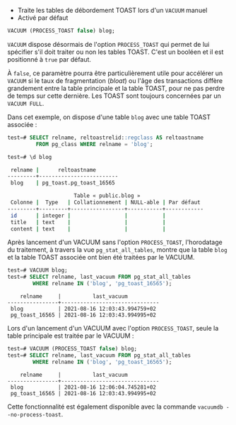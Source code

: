 <!--
Les commits sur ce sujet sont :

* https://commitfest.postgresql.org/32/2961/
* https://git.postgresql.org/gitweb/?p=postgresql.git;a=commit;h=7cb3048f38e26b39dd5fd412ed8a4981b6809b35

Discussion

* https://gitlab.dalibo.info/formation/workshops/-/issues/112

-->

<div class="slide-content">

  * Traite les tables de débordement TOAST lors d'un `VACUUM` manuel
  * Activé par défaut

  ```sql
  VACUUM (PROCESS_TOAST false) blog;
  ```

</div>

<div class="notes">

`VACUUM` dispose désormais de l'option `PROCESS_TOAST` qui permet de lui spécifier
s'il doit traiter ou non les tables TOAST. C'est un booléen et il est positionné
à `true` par défaut.

À `false`, ce paramètre pourra être particulièrement utile pour accélérer un `VACUUM` si le taux de fragmentation
(_bloat_) ou l'âge des transactions diffère grandement entre la table principale
et la table TOAST, pour ne pas perdre de temps sur cette dernière.
Les TOAST sont toujours concernées par un `VACUUM FULL`. <!-- erreur si PROCESS_TOAST à false  -->

Dans cet exemple, on dispose d'une table `blog` avec une table TOAST associée :

```sql
test=# SELECT relname, reltoastrelid::regclass AS reltoastname
         FROM pg_class WHERE relname = 'blog';

test=# \d blog
```
```sh
 relname |      reltoastname       
---------+-------------------------
 blog    | pg_toast.pg_toast_16565

                     Table « public.blog »
 Colonne |  Type   | Collationnement | NULL-able | Par défaut 
---------+---------+-----------------+-----------+------------
 id      | integer |                 |           |            
 title   | text    |                 |           |            
 content | text    |                 |           |            
```

Après lancement d'un VACUUM sans l'option `PROCESS_TOAST`, l'horodatage
du traitement, à travers la vue `pg_stat_all_tables`,
montre que la table `blog` et la table TOAST associée ont bien été traitées par le VACUUM.

```sql
test=# VACUUM blog;
test=# SELECT relname, last_vacuum FROM pg_stat_all_tables
        WHERE relname IN ('blog', 'pg_toast_16565');
```
```console
    relname     |          last_vacuum          
----------------+-------------------------------
 blog           | 2021-08-16 12:03:43.994759+02
 pg_toast_16565 | 2021-08-16 12:03:43.994995+02
```

Lors d'un lancement d'un VACUUM avec l'option `PROCESS_TOAST`, seule
la table principale est traitée par le VACUUM :

```sql
test=# VACUUM (PROCESS_TOAST false) blog;
test=# SELECT relname, last_vacuum FROM pg_stat_all_tables
        WHERE relname IN ('blog', 'pg_toast_16565');
```
```console
    relname     |          last_vacuum          
----------------+-------------------------------
 blog           | 2021-08-16 12:06:04.745281+02
 pg_toast_16565 | 2021-08-16 12:03:43.994995+02
```

Cette fonctionnalité est également disponible avec la commande
`vacuumdb --no-process-toast`.

</div>

